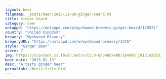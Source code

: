 ```yaml
---
layout: beer
filename: _posts/beer/2016-11-09-ginger-beard.md
title: Ginger beard
category: beer
untappd: "https://untappd.com/b/wychwood-brewery-ginger-beard/179572"
country: "United Kingdom"
brewery: "Wychwood Brewery"
breweryURL: "https://untappd.com/w/wychwood-brewery/1376"
style: "Ginger Beer"
score: 7
img: https://scontent.xx.fbcdn.net/v/t1.0-0/p480x480/184456_10151428533288745_183483934_n.jpg?oh=ddce62cb5622a7221cbdfc09aa3572cb&oe=5947F879
beer-date: "2013-01-13"
desc: "A tasty ginger beer"
permalink: /beer/:title.html
---
```

